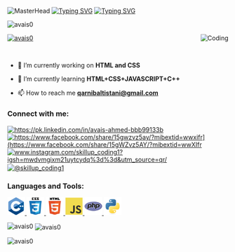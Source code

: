 ![MasterHead](https://camo.githubusercontent.com/e25d173d73b3b9ea132e4b1ad6ac45ce715bd826e6b6947010d05c24e91fd125/68747470733a2f2f7777772e61726b61736f667477617265732e636f6d2f626c6f672f77702d636f6e74656e742f75706c6f6164732f323032312f30312f6865616465725f62616e6e65722d322e6a7067)
<a href="https://git.io/typing-svg"><img src="https://readme-typing-svg.herokuapp.com?font=Fira+Code&weight=600&size=30&duration=3000&pause=5000&color=851c73&center=true&vCenter=true&width=1000&lines=Hey+there%2C+I'm+Avais+Ahmed" alt="Typing SVG" /></a>
<a href="https://git.io/typing-svg"><img src="https://readme-typing-svg.herokuapp.com?font=Fira+Code&weight=400&size=25&duration=3000&pause=5000&color=32A8BBFF&center=true&vCenter=true&width=1000&lines=A+passionate+frontend+developer+from+Pakistan" alt="Typing SVG" /></a>
<p align="left"> <img src="https://komarev.com/ghpvc/?username=avais0&label=Profile%20views&color=0e75b6&style=flat" alt="avais0" /> </p>
<img align="right" alt="Coding" width="auto" src="https://camo.githubusercontent.com/4d9f5ecceb711eec6e2018f38a5677dc657c9738d4a65ba3b928c41c0a45b439/68747470733a2f2f6d69726f2e6d656469756d2e636f6d2f6d61782f313336302f302a37513379765349765f7430696f4a2d5a2e676966"> 

<p align="left"> <a href="https://github.com/ryo-ma/github-profile-trophy"><img src="https://github-profile-trophy.vercel.app/?username=avais0" alt="avais0" /></a> </p>

<p align="left"> <a href="https://twitter.com/" target="blank"><img src="https://img.shields.io/twitter/follow/?logo=twitter&style=for-the-badge" alt="" /></a> </p>

- 🔭 I’m currently working on **HTML and CSS**

- 🌱 I’m currently learning **HTML+CSS+JAVASCRIPT+C++**

- 📫 How to reach me **qarnibaltistani@gmail.com**

<h3 align="left">Connect with me:</h3>
<p align="left">
<a href="https://pk.linkedin.com/in/avais-ahmed-bbb99133b" target="blank"><img align="center" src="https://raw.githubusercontent.com/rahuldkjain/github-profile-readme-generator/master/src/images/icons/Social/linked-in-alt.svg" alt="https://pk.linkedin.com/in/avais-ahmed-bbb99133b" height="30" width="40" /></a>
<a href="https://www.facebook.com/share/15gwzvz5ay/?mibextid=wwxifr" target="blank"><img align="center" src="https://raw.githubusercontent.com/rahuldkjain/github-profile-readme-generator/master/src/images/icons/Social/facebook.svg" alt="https://www.facebook.com/share/15gwzvz5ay/?mibextid=wwxifr](https://www.facebook.com/share/15gWZvz5AY/?mibextid=wwXIfr" height="30" width="40" /></a>
<a href="https://instagram.com/www.instagram.com/skillup_coding1?igsh=mwdvmgixm21uytcydq%3d%3d&utm_source=qr/" target="blank"><img align="center" src="https://raw.githubusercontent.com/rahuldkjain/github-profile-readme-generator/master/src/images/icons/Social/instagram.svg" alt="www.instagram.com/skillup_coding1?igsh=mwdvmgixm21uytcydq%3d%3d&utm_source=qr/" height="30" width="40" /></a>
<a href="https://youtube.com/@skillup_coding1?si=X2eEi7witn1dYEiC" target="blank"><img align="center" src="https://raw.githubusercontent.com/rahuldkjain/github-profile-readme-generator/master/src/images/icons/Social/youtube.svg" alt="@skillup_coding1" height="30" width="40" /></a>
</p>


<h3 align="left">Languages and Tools:</h3>
<p align="left"> <a href="https://www.w3schools.com/cpp/" target="_blank" rel="noreferrer"> <img src="https://raw.githubusercontent.com/devicons/devicon/master/icons/cplusplus/cplusplus-original.svg" alt="cplusplus" width="40" height="40"/> </a> <a href="https://www.w3schools.com/css/" target="_blank" rel="noreferrer"> <img src="https://raw.githubusercontent.com/devicons/devicon/master/icons/css3/css3-original-wordmark.svg" alt="css3" width="40" height="40"/> </a> <a href="https://www.w3.org/html/" target="_blank" rel="noreferrer"> <img src="https://raw.githubusercontent.com/devicons/devicon/master/icons/html5/html5-original-wordmark.svg" alt="html5" width="40" height="40"/> </a> <a href="https://developer.mozilla.org/en-US/docs/Web/JavaScript" target="_blank" rel="noreferrer"> <img src="https://raw.githubusercontent.com/devicons/devicon/master/icons/javascript/javascript-original.svg" alt="javascript" width="40" height="40"/> </a> <a href="https://www.php.net" target="_blank" rel="noreferrer"> <img src="https://raw.githubusercontent.com/devicons/devicon/master/icons/php/php-original.svg" alt="php" width="40" height="40"/> </a> <a href="https://www.python.org" target="_blank" rel="noreferrer"> <img src="https://raw.githubusercontent.com/devicons/devicon/master/icons/python/python-original.svg" alt="python" width="40" height="40"/> </a> </p>

<p><img align="left" src="https://github-readme-stats.vercel.app/api/top-langs?username=avais0&show_icons=true&locale=en&layout=compact" alt="avais0" /></p>

<p>&nbsp;<img align="center" src="https://github-readme-stats.vercel.app/api?username=avais0&show_icons=true&locale=en" alt="avais0" /></p>

<p><img align="center" src="https://github-readme-streak-stats.herokuapp.com/?user=avais0&" alt="avais0" /></p>
